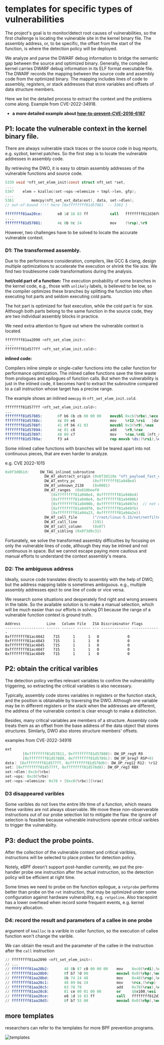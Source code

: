 # templates for specific types of vulnerabilities


The project's goal is to monitor/detect root causes of vulnerabilities, so the first challenge is locating the vulnerable site in the kernel binary file. The assembly address, or, to be specific, the offset from the start of the function,  is where the detection policy will be deployed.

We analyze and parse the DWARF debug information to bridge the semantic gap between the source and optimized binary. Generally, the compiled kernel carries DWARF debug information in its ELF format executable file. The DWARF records the mapping between the source code and assembly code from the optimized binary. The mapping includes lines of code to assembly, registers, or stack addresses that store variables and offsets of data structure members. 

Here we list the detailed process to extract the context and the problems come along. Example from CVE-2022-34918.

- **a more detailed example about [how-to-prevent-CVE-2016-6187](./how-to-prevent-CVE-2016-6187.md)**

## P1: locate the vulnerable context in the kernel binary file.

There are always vulnerable stack traces or the source code in bug reports, e.g. syzbot, kernel patches. So the first step is to locate the vulnerable addresses in assembly code.

By retrieving the DWO, it is easy to obtain assembly addresses of the vulnerable functions and source code.

```c
5339 void *nft_set_elem_init(const struct nft_set *set,
....
5347 	elem = kzalloc(set->ops->elemsize + tmpl->len, gfp);
....
5361		memcpy(nft_set_ext_data(ext), data, set->dlen);  
// out-of-bound !!!! here [0xffffffff81d57881  -- 5361 ]
```
```s
ffffffff81aa20ce:       e8 1d 16 83 ff          call   ffffffff812d36f0 <__kmalloc>  # 5347
....
ffffffff81d57881:       4c 8b 0c 24             mov    (%rsp),%r9                    # 5361
```

However, two challenges have to be solved to locate the accurate vulnerable context. 

### D1: The transformed assembly.

Due to the performance consideration, compilers, like GCC & clang, design multiple optimizations to accelerate the execution or shrink the file size. We find two troublesome code transformations during the analysis.

**hot/cold part of a function:** 
The execution probability of some branches in the kernel code, e.g., those with `unlikely` labels, is believed to be low, so the compiler optimizes these branches by splitting the function into often executing hot parts and seldom executing cold parts. 

The hot part is optimized for fast execution, while the cold part is for size. Although both parts belong to the same function in the source code, they are two individual assembly blocks in practice. 

We need extra attention to figure out where the vulnerable context is located.

```s
ffffffff81aa2090 <nft_set_elem_init>:
....
ffffffff81d577ff <nft_set_elem_init.cold>:
```

**inlined code:**

Compilers inline simple or single-caller functions into the caller function for performance optimization. The inlined callee functions save the time waste from prologues and epilogues of function calls. But when the vulnerability is just in the inlined code,  it becomes hard to extract the subroutine compared to a call instruction whose target has a precise range. 

The example shows an inilined `memcpy` in `nft_set_elem_init.cold`. 

```s
ffffffff81d577ff <nft_set_elem_init.cold>:
...
ffffffff81d57885:       0f b6 8b cb 00 00 00    movzbl 0xcb(%rbx),%ecx  [set->dlen]
ffffffff81d5788c:       4c 89 e6                mov    %r12,%rsi   [data]
ffffffff81d5788f:       41 0f b6 41 03          movzbl 0x3(%r9),%eax
ffffffff81d57894:       4c 01 c8                add    %r9,%rax
ffffffff81d57897:       48 89 c7                mov    %rax,%rdi [nft_set_ext_data(ext)]
ffffffff81d5789a:       f3 a4                   rep movsb %ds:(%rsi),%es:(%rdi)
```

Some inlined callee functions with branches will be teared apart into not continuous pieces, that are even harder to analyze.

e.g. CVE 2022-1015

```c
0x0f3d0b1d:     DW_TAG_inlined_subroutine
                  DW_AT_abstract_origin (0x0f3d119e "nft_payload_fast_eval")
                  DW_AT_entry_pc        (0xffffffff81a948e4)
                  DW_AT_unknown_2138    (0x0001)
                  DW_AT_ranges  (0x010beef0
                     [0xffffffff81a948e4, 0xffffffff81a948e4)
                     [0xffffffff81a948e4, 0xffffffff81a9490b)
                     [0xffffffff81a9490b, 0xffffffff81a9497e)  // not continuous
                     [0xffffffff81a949f0, 0xffffffff81a949fb)
                     [0xffffffff81a94a23, 0xffffffff81a94a2e))
                  DW_AT_call_file       ("/root/linux-5.15/net/netfilter/nf_tables_core.c")
                  DW_AT_call_line       (191)
                  DW_AT_call_column     (0x07)
                  DW_AT_sibling (0x0f3d0c31)
```

Fortunately, we solve the transformed assembly difficulties by focusing on only the vulnerable lines of code, although they may be inlined and not continuous in space. But we cannot escape paying more cautious and manual efforts to understand the context assembly's means.

### D2: The ambiguous address

Ideally, source code translates directly to assembly with the help of DWO, but the address mapping table is sometimes ambiguous. e.g., multiple assembly addresses eject to one line of code or vice versa. 

We research some situations and desperately find right and wrong answers in the table. So the available solution is to make a manual selection, which will be much easier than our efforts in solving D1 because the range of a vulnerable function context is ground truth.



```
Address            Line   Column File   ISA Discriminator Flags
------------------ ------ ------ ------ --- ------------- -------------
0xffffffff81ac4842    715      1      1   0             0
0xffffffff81ac4843    715      1      1   0             0
0xffffffff81ac4845    715      1      1   0             0
0xffffffff81ac4847    715      1      1   0             0
0xffffffff81ac4849    715      1      1   0             0
```



## P2: obtain the critical varibles

The detection policy verifies relevant variables to confirm the vulnerability triggering, so extracting the critical variables is also necessary.

Typically, assembly code stores variables in registers or the function stack, and the position is obtainable by traversing the DWO. Although one variable may be in different registers or the stack when the addresses are different, the address of the vulnerable context is clear enough to make a distinction.

Besides, many critical variables are members of a structure. Assembly code treats them as an offset from the base address of the data object that stores structures. Similarly, DWO also stores structure members' offsets.

examples from CVE-2022-34918

```c
ext
        [0xffffffff81d57811, 0xffffffff81d57880): DW_OP_reg9 R9
        [0xffffffff81d57880, 0xffffffff81d5789c): DW_OP_breg7 RSP+0)
data： [0xffffffff81d577ff, 0xffffffff81d578db): DW_OP_reg12 R12: %r12
set: [0xffffffff81d577ff, 0xffffffff81d578d8): DW_OP_reg3 RBX
set->dlen：0xcb(%rbx)
set->ops: 0xc0(%rbx)
set->ops->elemsize: 0x78 + [0xc0(%rbx)][%rax]
```
### D3 disappeared varibles

Some varibles do not lives the entire life time of a function, which means these varibles are not always observable. We move these non-observerable instructions out of our probe selection list to mitigate the flaw. the ignore of selection is feasible because vulnerable instructions operate critical varibles to trigger the vulnerabilty.


## P3: deduct the probe points.

After the collection of the vulnerable context and critical varibles, instructions will be selected to place probes for detection policy.

Notely, eBPF doesn't support post-handler currently, we put the pre-handler probe one instruction after the actual instruction, so the detection policy will be efficient at right time. 

Some times we need to probe on the function epilogue, a `retprobe` performs better than probe on the `ret` instruction, that may be optimized under some configuration against hardware vulnerability, e.g. `retpoline`. Also tracepoint has a lower overhead when record some frequent events, e.g. kernel memory allocation.

### D4: record the result and parameters of a callee in one probe

 argument of `kmalloc` is a varible in caller function, so the execution of callee function won't change the varible. 

 We can obtain the result and the parameter of  the callee in the instruction after the `call` instruction

 
```s
// ffffffff81aa2090 <nft_set_elem_init>:
// ...
// ffffffff81aa20b2:       48 8b 87 c0 00 00 00    mov    0xc0(%rdi),%rax
// ffffffff81aa20b9:       0f b7 7d 00             movzwl 0x0(%rbp),%edi
// ffffffff81aa20bd:       8b 74 24 48             mov    0x48(%rsp),%esi
// ffffffff81aa20c1:       48 89 0c 24             mov    %rcx,(%rsp)
// ffffffff81aa20c5:       03 78 78                add    0x78(%rax),%edi
// ffffffff81aa20c8:       81 ce 00 01 00 00       or     $0x100,%esi
// ffffffff81aa20ce:       e8 1d 16 83 ff          call   ffffffff812d36f0 <__kmalloc>  // set->ops->elemsize + tmpl->len
// ffffffff81aa20d3:       0f b7 55 00             movzwl 0x0(%rbp),%edx
```

## more templates

researchers can refer to the templates for more BPF prevention programs.

![templates](./bpf_detector-22_page-0001.jpg)